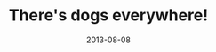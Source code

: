 ---
layout: base.njk
title : 'There&#39;s dogs everywhere!' 
view_title : 'There&#39;s dogs everywhere!' 
year : '2013' 
date : '2013-08-08' 
img_file : '/drawing/theresdogseverywhere.png' 
html_file : 'theresdogseverywhere' 
next_html : 'everythingwentnowhereforever.html' 
year_order : '18' 
permalink : "title/{{html_file}}.html"
---